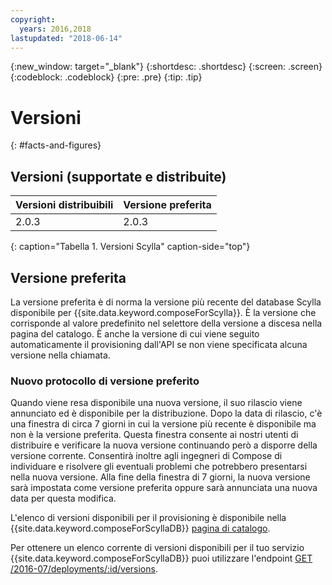 ```yaml
---
copyright:
  years: 2016,2018
lastupdated: "2018-06-14"
---
```


{:new_window: target="_blank"}
{:shortdesc: .shortdesc}
{:screen: .screen}
{:codeblock: .codeblock}
{:pre: .pre}
{:tip: .tip}

# Versioni 
{: #facts-and-figures}

## Versioni (supportate e distribuite)

Versioni distribuibili| Versione preferita
----------|-----------
2.0.3 | 2.0.3
{: caption="Tabella 1. Versioni Scylla" caption-side="top"}

## Versione preferita

La versione preferita è di norma la versione più recente del database Scylla disponibile per {{site.data.keyword.composeForScylla}}. È la versione che corrisponde al valore predefinito nel selettore della versione a discesa nella pagina del catalogo. È anche la versione di cui viene seguito automaticamente il provisioning dall'API se non viene specificata alcuna versione nella chiamata.

### Nuovo protocollo di versione preferito

Quando viene resa disponibile una nuova versione, il suo rilascio viene annunciato ed è disponibile per la distribuzione. Dopo la data di rilascio, c'è una finestra di circa 7 giorni in cui la versione più recente è disponibile ma non è la versione preferita. Questa finestra consente ai nostri utenti di distribuire e verificare la nuova versione continuando però a disporre della versione corrente. Consentirà inoltre agli ingegneri di Compose di individuare e risolvere gli eventuali problemi che potrebbero presentarsi nella nuova versione. Alla fine della finestra di 7 giorni, la nuova versione sarà impostata come versione preferita oppure sarà annunciata una nuova data per questa modifica.

L'elenco di versioni disponibili per il provisioning è disponibile nella {{site.data.keyword.composeForScyllaDB}} [pagina di catalogo](https://console.{DomainName}/catalog/services/compose-for-scylladb).

Per ottenere un elenco corrente di versioni disponibili per il tuo servizio {{site.data.keyword.composeForScyllaDB}} puoi utilizzare l'endpoint
[GET /2016-07/deployments/:id/versions](https://apidocs.compose.com/v1.0/reference#2016-07-get-deployments-versions).
